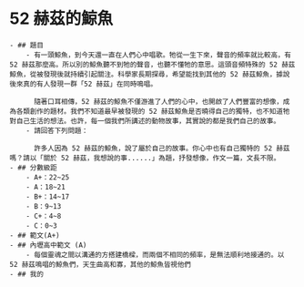 # 52 赫茲的鯨魚
	- ## 題目
		- 有一頭鯨魚，到今天還一直在人們心中唱歌。牠從一生下來，聲音的頻率就比較高，有 52 赫茲那麼高。所以別的鯨魚聽不到牠的聲音，也聽不懂牠的意思。這頭音頻特殊的 52 赫茲鯨魚，從被發現後就持續引起關注。科學家長期探尋，希望能找到其他的 52 赫茲鯨魚，據說後來真的有人發現一群「52 赫茲」在同時鳴唱。
		  
		  隨著口耳相傳，52 赫茲的鯨魚不僅游進了人們的心中，也開啟了人們豐富的想像，成為各類創作的題材。我們不知道最早被發現的 52 赫茲鯨魚是否曉得自己的獨特，也不知道牠對自己生活的想法。也許，每一個我們所講述的動物故事，其實說的都是我們自己的故事。
		- 請回答下列問題：
		  
		  許多人因為 52 赫茲的鯨魚，說了屬於自己的故事。你心中也有自己獨特的 52 赫茲嗎？請以「關於 52 赫茲，我想說的事......」為題，抒發想像，作文一篇，文長不限。
	- ## 分數級距
		- A+：22~25
		- A：18~21
		- B+：14~17
		- B：9~13
		- C+：4~8
		- C：0~3
	- ## 範文(A+)
	- ## 內壢高中範文 (A)
		- 每個靈魂之間以溝通的方搭建橋樑，而兩個不相同的頻率，是無法順利地接通的。以 52 赫茲鳴唱的鯨魚們，天生曲高和寡，其他的鯨魚皆視他們
	- ## 我的